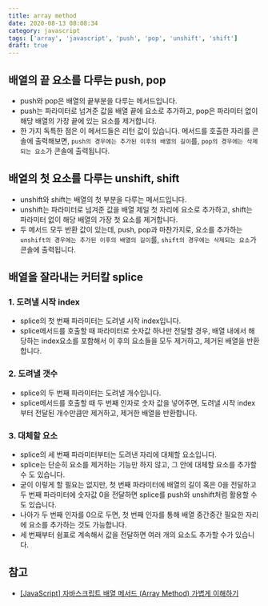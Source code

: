 ```yaml
---
title: array method
date: 2020-08-13 08:08:34
category: javascript
tags: ['array', 'javascript', 'push', 'pop', 'unshift', 'shift']
draft: true
---
```


## 배열의 끝 요소를 다루는 push, pop

- push와 pop은 배열의 끝부분을 다루는 메서드입니다.
- push는 파라미터로 넘겨준 값을 배열 끝에 요소로 추가하고, pop은 파라미터 없이 해당 배열의 가장 끝에 있는 요소를 제거합니다.
- 한 가지 독특한 점은 이 메서드들은 리턴 값이 있습니다. 메서드를 호출한 자리를 콘솔에 출력해보면, `push의 경우에는 추가된 이후의 배열의 길이`를, `pop의 경우에는 삭제되는 요소`가 콘솔에 출력됩니다.

## 배열의 첫 요소를 다루는 unshift, shift

- unshift와 shift는 배열의 첫 부분을 다루는 메서드입니다.
- unshift는 파라미터로 넘겨준 값을 배열 제일 첫 자리에 요소로 추가하고, shift는 파라미터 없이 해당 배열의 가장 첫 요소를 제거합니다.
- 두 메서드 모두 반환 값이 있는데, push, pop과 마찬가지로, 요소를 추가하는 `unshift의 경우에는 추가된 이후의 배열의 길이`를, `shift의 경우에는 삭제되는 요소`가 콘솔에 출력됩니다.

## 배열을 잘라내는 커터칼 splice

### 1. 도려낼 시작 index

- splice의 첫 번째 파라미터는 도려낼 시작 index입니다.
- splice메서드를 호출할 때 파라미터로 숫자값 하나만 전달할 경우, 배열 내에서 해당하는 index요소를 포함해서 이 후의 요소들을 모두 제거하고, 제거된 배열을 반환합니다.

### 2. 도려낼 갯수

- splice의 두 번째 파라미터는 도려낼 개수입니다.
- splice메서드를 호출할 때 두 번째 인자로 숫자 값을 넣어주면, 도려낼 시작 index부터 전달된 개수만큼만 제거하고, 제거한 배열을 반환합니다.

### 3. 대체할 요소

- splice의 세 번째 파라미터부터는 도려낸 자리에 대체할 요소입니다.
- splice는 단순히 요소를 제거하는 기능만 하지 않고, 그 안에 대체할 요소를 추가할 수 도 있습니다.
- 굳이 이렇게 할 필요는 없지만, 첫 번째 파라미터에 배열의 길이 혹은 0을 전달하고 두 번째 파라미터에 숫자값 0을 전달하면 splice를 push와 unshift처럼 활용할 수도 있습니다.
- 나아가 두 번째 인자를 0으로 두면, 첫 번째 인자를 통해 배열 중간중간 필요한 자리에 요소를 추가하는 것도 가능합니다.
- 세 번째부터 쉼표로 계속해서 값을 전달하면 여러 개의 요소도 추가할 수가 있습니다.

## 참고

- [[JavaScript] 자바스크립트 배열 메서드 (Array Method) 가볍게 이해하기](https://bigtop.tistory.com/m/43?fbclid=IwAR2pqK453K3fWwtfm1IJCMkcNZi0DW7jAcDzi_W_zmQprjvqe4YxRZa-cZM)
